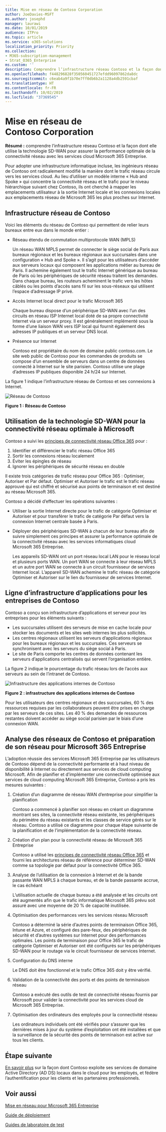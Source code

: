 ```yaml
---
title: Mise en réseau de Contoso Corporation
author: JoeDavies-MSFT
ms.author: josephd
manager: laurawi
ms.date: 10/01/2019
audience: ITPro
ms.topic: article
ms.service: o365-solutions
localization_priority: Priority
ms.collection:
- M365-subscription-management
- Strat_O365_Enterprise
ms.custom: ''
description: Comprendre l’infrastructure réseau Contoso et la façon dont elle utilise la technologie SD-WAN pour assurer la performance optimale de la connectivité réseau avec les services cloud Microsoft 365 Entreprise.
ms.openlocfilehash: f448296828f350560451727efdd96097862da8dc
ms.sourcegitcommit: c6eab4a9f1b70e7ff0db6b2a1128a4db2591cbaf
ms.translationtype: HT
ms.contentlocale: fr-FR
ms.lasthandoff: 10/02/2019
ms.locfileid: "37369545"
---
```

# <a name="networking-for-the-contoso-corporation"></a>Mise en réseau de Contoso Corporation

**Résumé :** comprendre l’infrastructure réseau Contoso et la façon dont elle utilise la technologie SD-WAN pour assurer la performance optimale de la connectivité réseau avec les services cloud Microsoft 365 Entreprise.

Pour adopter une infrastructure informatique incluse, les ingénieurs réseau de Contoso ont radicalement modifié la manière dont le trafic réseau circule vers les services cloud. Au lieu d’utiliser un modèle interne « Hub and Spoke » qui concentre la connectivité réseau et le trafic pour le niveau hiérarchique suivant chez Contoso, ils ont cherché à mapper les emplacements utilisateur à la sortie Internet locale et les connexions locales aux emplacements réseau de Microsoft 365 les plus proches sur Internet.

## <a name="contosos-networking-infrastructure"></a>Infrastructure réseau de Contoso

Voici les éléments du réseau de Contoso qui permettent de relier leurs bureaux entre eux dans le monde entier :

- Réseau étendu de commutation multiprotocole WAN (MPLS) 

  Un réseau WAN MPLS permet de connecter le siège social de Paris aux bureaux régionaux et les bureaux régionaux aux succursales dans une configuration « Hub and Spoke ». Il s’agit pour les utilisateurs d’accéder aux serveurs locaux qui composent les applications métier au bureau de Paris. Il achemine également tout le trafic Internet générique au bureau de Paris où les périphériques de sécurité réseau traitent les demandes. Dans chaque bureau, les routeurs acheminent le trafic vers les hôtes câblés ou les points d’accès sans fil sur les sous-réseaux qui utilisent l’espace d’adressage IP privé.

- Accès Internet local direct pour le trafic Microsoft 365

  Chaque bureau dispose d’un périphérique SD-WAN avec l’un des circuits en réseau ISP Internet local doté de sa propre connectivité Internet via un serveur proxy. Il est généralement implémenté sous la forme d’une liaison WAN vers ISP local qui fournit également des adresses IP publiques et un serveur DNS local.

- Présence sur Internet

  Contoso est propriétaire du nom de domaine public contoso.com. Le site web public de Contoso pour les commandes de produits se compose d’un ensemble de serveurs dans un centre de données connecté à Internet sur le site parisien. Contoso utilise une plage d’adresses IP publiques disponible 24 h/24 sur Internet.

La figure 1 indique l’infrastructure réseau de Contoso et ses connexions à Internet.

![Réseau de Contoso](./media/contoso-networking/contoso-networking-fig1.png)
 
**Figure 1 : Réseau de Contoso**

## <a name="use-of-sd-wan-for-optimal-network-connectivity-to-microsoft"></a>Utilisation de la technologie SD-WAN pour la connectivité réseau optimale à Microsoft

Contoso a suivi les [principes de connectivité réseau Office 365](https://docs.microsoft.com/office365/enterprise/office-365-network-connectivity-principles) pour :

1. Identifier et différencier le trafic réseau Office 365
2. Sortir les connexions réseau localement
3. Éviter les épingles de réseau
4. Ignorer les périphériques de sécurité réseau en double

Il existe trois catégories de trafic réseau pour Office 365 : Optimiser, Autoriser et Par défaut. Optimiser et Autoriser le trafic est le trafic réseau approuvé qui est chiffré et sécurisé aux points de terminaison et est destiné au réseau Microsoft 365.

Contoso a décidé d’effectuer les opérations suivantes :

- Utiliser la sortie Internet directe pour le trafic de catégorie Optimiser et Autoriser et pour transférer le trafic de catégorie Par défaut vers la connexion Internet centrale basée à Paris.

- Déployer des périphériques SD-WAN à chacun de leur bureau afin de suivre simplement ces principes et assurer la performance optimale de la connectivité réseau avec les services informatiques cloud Microsoft 365 Entreprise.

  Les appareils SD-WAN ont un port réseau local LAN pour le réseau local et plusieurs ports WAN. Un port WAN se connecte à leur réseau MPLS et un autre port WAN se connecte à un circuit fournisseur de services Internet local. L’appareil SD-WAN achemine le trafic réseau de catégorie Optimiser et Autoriser sur le lien du fournisseur de services Internet.

## <a name="contosos-line-of-business-app-infrastructure"></a>Ligne d’infrastructure d’applications pour les entreprises de Contoso

Contoso a conçu son infrastructure d’applications et serveur pour les entreprises pour les éléments suivants :

- Les succursales utilisent des serveurs de mise en cache locale pour stocker les documents et les sites web internes les plus sollicités.
- Les centres régionaux utilisent les serveurs d’applications régionaux pour les bureaux régionaux et les succursales. Ces serveurs se synchronisent avec les serveurs du siège social à Paris.
- Le site de Paris comporte les centres de données contenant les serveurs d’applications centralisés qui servent l’organisation entière.

La figure 2 indique le pourcentage du trafic réseau lors de l’accès aux serveurs au sein de l’intranet de Contoso.

![Infrastructure des applications internes de Contoso](./media/contoso-networking/contoso-networking-fig2.png)
 
**Figure 2 : infrastructure des applications internes de Contoso**

Pour les utilisateurs des centres régionaux et des succursales, 60 % des ressources requises par les collaborateurs peuvent être prises en charge par les serveurs de ces sites. Les 40 % des demandes de ressources restantes doivent accéder au siège social parisien par le biais d’une connexion WAN.

## <a name="contosos-network-analysis-and-preparation-of-their-network-for-microsoft-365-enterprise"></a>Analyse des réseaux de Contoso et préparation de son réseau pour Microsoft 365 Entreprise

L’adoption réussie des services Microsoft 365 Entreprise par les utilisateurs de Contoso dépend de la connectivité performante et à haut niveau de disponibilité à Internet ou directement aux services de cloud computing Microsoft. Afin de planifier et d’implémenter une connectivité optimisée aux services de cloud computing Microsoft 365 Entreprise, Contoso a pris les mesures suivantes :

1. Création d’un diagramme de réseau WAN d’entreprise pour simplifier la planification

   Contoso a commencé à planifier son réseau en créant un diagramme montrant ses sites, la connectivité réseau existante, les périphériques du périmètre du réseau existants et les classes de service gérés sur le réseau. Contoso a utilisé ce diagramme pour chaque étape suivante de la planification et de l’implémentation de la connectivité réseau.

2. Création d’un plan pour la connectivité réseau de Microsoft 365 Entreprise

   Contoso a utilisé les [principes de connectivité réseau Office 365](https://docs.microsoft.com/office365/enterprise/office-365-network-connectivity-principles) et fourni les architectures réseau de référence pour déterminer SD-WAN comme sa topologie par défaut pour la connectivité Office 365.

3. Analyse de l’utilisation de la connexion à Internet et de la bande passante WAN MPLS à chaque bureau, et de la bande passante accrue, le cas échéant

   L’utilisation actuelle de chaque bureau a été analysée et les circuits ont été augmentés afin que le trafic informatique Microsoft 365 prévu soit assuré avec une moyenne de 20 % de capacité inutilisée.

4. Optimisation des performances vers les services réseau Microsoft

   Contoso a déterminé la série d’autres points de terminaison Office 365, Intune et Azure, et configuré des pare-feux, des périphériques de sécurité et d’autres systèmes sur Internet pour des performances optimales. Les points de terminaison pour Office 365 le trafic de catégorie Optimiser et Autoriser ont été configurés sur les périphériques SD-WAN pour le routage via le circuit fournisseur de services Internet.

5. Configuration du DNS interne

   Le DNS doit être fonctionnel et le trafic Office 365 doit y être vérifié.

6. Validation de la connectivité des ports et des points de terminaison réseau

   Contoso a exécuté des outils de test de connectivité réseau fournis par Microsoft pour valider la connectivité pour les services cloud de Microsoft 365 Entreprise.

7. Optimisation des ordinateurs des employés pour la connectivité réseau

   Les ordinateurs individuels ont été vérifiés pour s’assurer que les dernières mises à jour du système d’exploitation ont été installées et que la surveillance de la sécurité des points de terminaison est active sur tous les clients.

## <a name="next-step"></a>Étape suivante

[En savoir plus](contoso-identity.md) sur la façon dont Contoso exploite ses services de domaine Active Directory (AD DS) locaux dans le cloud pour les employés, et fédère l’authentification pour les clients et les partenaires professionnels.

## <a name="see-also"></a>Voir aussi

[Mise en réseau pour Microsoft 365 Entreprise](networking-infrastructure.md)

[Guide de déploiement](deploy-microsoft-365-enterprise.md)

[Guides de laboratoire de test](m365-enterprise-test-lab-guides.md)
